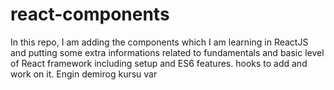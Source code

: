 # react-components
In this repo, I am adding the components which I am learning in ReactJS and putting some extra informations related to fundamentals and basic level of React framework including setup and ES6 features.
hooks to add and work on it.
Engin demirog kursu var